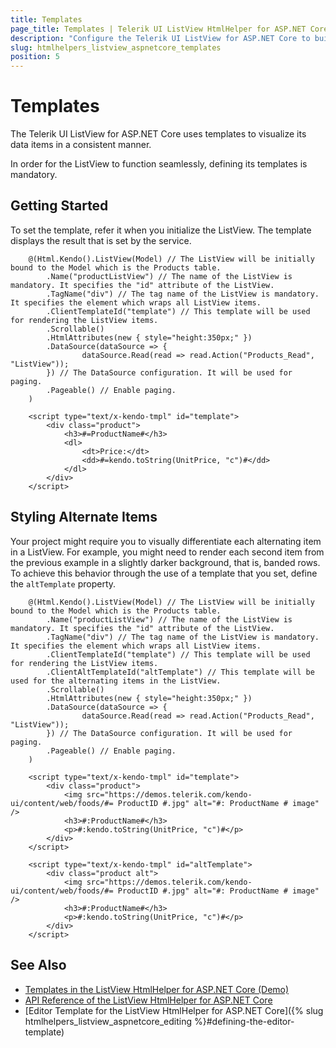 ```yaml
---
title: Templates
page_title: Templates | Telerik UI ListView HtmlHelper for ASP.NET Core
description: "Configure the Telerik UI ListView for ASP.NET Core to build its templates."
slug: htmlhelpers_listview_aspnetcore_templates
position: 5
---
```


# Templates

The Telerik UI ListView for ASP.NET Core uses templates to visualize its data items in a consistent manner.

In order for the ListView to function seamlessly, defining its templates is mandatory.

## Getting Started

To set the template, refer it when you initialize the ListView. The template displays the result that is set by the service.

```Razor
    @(Html.Kendo().ListView(Model) // The ListView will be initially bound to the Model which is the Products table.
        .Name("productListView") // The name of the ListView is mandatory. It specifies the "id" attribute of the ListView.
        .TagName("div") // The tag name of the ListView is mandatory. It specifies the element which wraps all ListView items.
        .ClientTemplateId("template") // This template will be used for rendering the ListView items.
        .Scrollable()
        .HtmlAttributes(new { style="height:350px;" })
        .DataSource(dataSource => {
                dataSource.Read(read => read.Action("Products_Read", "ListView"));
        }) // The DataSource configuration. It will be used for paging.
        .Pageable() // Enable paging.
    )
```
```Template
    <script type="text/x-kendo-tmpl" id="template">
        <div class="product">
            <h3>#=ProductName#</h3>
            <dl>
                <dt>Price:</dt>
                <dd>#=kendo.toString(UnitPrice, "c")#</dd>
            </dl>
        </div>
    </script>
```

## Styling Alternate Items

Your project might require you to visually differentiate each alternating item in a ListView. For example, you might need to render each second item from the previous example in a slightly darker background, that is, banded rows. To achieve this behavior through the use of a template that you set, define the `altTemplate` property.

```Razor
    @(Html.Kendo().ListView(Model) // The ListView will be initially bound to the Model which is the Products table.
        .Name("productListView") // The name of the ListView is mandatory. It specifies the "id" attribute of the ListView.
        .TagName("div") // The tag name of the ListView is mandatory. It specifies the element which wraps all ListView items.
        .ClientTemplateId("template") // This template will be used for rendering the ListView items.
        .ClientAltTemplateId("altTemplate") // This template will be used for the alternating items in the ListView.
        .Scrollable()
        .HtmlAttributes(new { style="height:350px;" })
        .DataSource(dataSource => {
                dataSource.Read(read => read.Action("Products_Read", "ListView"));
        }) // The DataSource configuration. It will be used for paging.
        .Pageable() // Enable paging.
    )
```
```Template
    <script type="text/x-kendo-tmpl" id="template">
        <div class="product">
            <img src="https://demos.telerik.com/kendo-ui/content/web/foods/#= ProductID #.jpg" alt="#: ProductName # image" />
            <h3>#:ProductName#</h3>
            <p>#:kendo.toString(UnitPrice, "c")#</p>
        </div>
    </script>

    <script type="text/x-kendo-tmpl" id="altTemplate">
        <div class="product alt">
            <img src="https://demos.telerik.com/kendo-ui/content/web/foods/#= ProductID #.jpg" alt="#: ProductName # image" />
            <h3>#:ProductName#</h3>
            <p>#:kendo.toString(UnitPrice, "c")#</p>
        </div>
    </script>
```

## See Also

* [Templates in the ListView HtmlHelper for ASP.NET Core (Demo)](https://demos.telerik.com/aspnet-core/listview/index)
* [API Reference of the ListView HtmlHelper for ASP.NET Core](/api/listview)
* [Editor Template for the ListView HtmlHelper for ASP.NET Core]({% slug htmlhelpers_listview_aspnetcore_editing %}#defining-the-editor-template)
